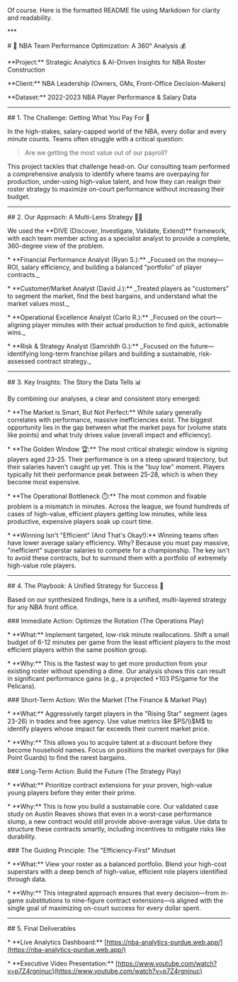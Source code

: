 Of course. Here is the formatted README file using Markdown for clarity and readability.



\*\*\*



\# 🏀 NBA Team Performance Optimization: A 360° Analysis 💰



\*\*Project:\*\* Strategic Analytics \& AI-Driven Insights for NBA Roster Construction  

\*\*Client:\*\* NBA Leadership (Owners, GMs, Front-Office Decision-Makers)  

\*\*Dataset:\*\* 2022-2023 NBA Player Performance \& Salary Data



---



\## 1. The Challenge: Getting What You Pay For 🎯



In the high-stakes, salary-capped world of the NBA, every dollar and every minute counts. Teams often struggle with a critical question:



> Are we getting the most value out of our payroll?



This project tackles that challenge head-on. Our consulting team performed a comprehensive analysis to identify where teams are overpaying for production, under-using high-value talent, and how they can realign their roster strategy to maximize on-court performance without increasing their budget.



---



\## 2. Our Approach: A Multi-Lens Strategy 🕵️‍♀️



We used the \*\*DIVE (Discover, Investigate, Validate, Extend)\*\* framework, with each team member acting as a specialist analyst to provide a complete, 360-degree view of the problem.



\* \*\*Financial Performance Analyst (Ryan S.):\*\* \_Focused on the money—ROI, salary efficiency, and building a balanced "portfolio" of player contracts.\_

\* \*\*Customer/Market Analyst (David J.):\*\* \_Treated players as "customers" to segment the market, find the best bargains, and understand what the market values most.\_

\* \*\*Operational Excellence Analyst (Carlo R.):\*\* \_Focused on the court—aligning player minutes with their actual production to find quick, actionable wins.\_

\* \*\*Risk \& Strategy Analyst (Samriddh G.):\*\* \_Focused on the future—identifying long-term franchise pillars and building a sustainable, risk-assessed contract strategy.\_



---



\## 3. Key Insights: The Story the Data Tells 📊



By combining our analyses, a clear and consistent story emerged:



\* \*\*The Market is Smart, But Not Perfect:\*\* While salary generally correlates with performance, massive inefficiencies exist. The biggest opportunity lies in the gap between what the market pays for (volume stats like points) and what truly drives value (overall impact and efficiency).



\* \*\*The Golden Window 🏆:\*\* The most critical strategic window is signing players aged 23-25. Their performance is on a steep upward trajectory, but their salaries haven't caught up yet. This is the "buy low" moment. Players typically hit their performance peak between 25-28, which is when they become most expensive.



\* \*\*The Operational Bottleneck ⏱️:\*\* The most common and fixable problem is a mismatch in minutes. Across the league, we found hundreds of cases of high-value, efficient players getting low minutes, while less productive, expensive players soak up court time.



\* \*\*Winning Isn't "Efficient" (And That's Okay!):\*\* Winning teams often have lower average salary efficiency. Why? Because you must pay massive, "inefficient" superstar salaries to compete for a championship. The key isn't to avoid these contracts, but to surround them with a portfolio of extremely high-value role players.



---



\## 4. The Playbook: A Unified Strategy for Success 🚀



Based on our synthesized findings, here is a unified, multi-layered strategy for any NBA front office.



\### Immediate Action: Optimize the Rotation (The Operations Play)

\* \*\*What:\*\* Implement targeted, low-risk minute reallocations. Shift a small budget of 6-12 minutes per game from the least efficient players to the most efficient players within the same position group.

\* \*\*Why:\*\* This is the fastest way to get more production from your existing roster without spending a dime. Our analysis shows this can result in significant performance gains (e.g., a projected +103 PS/game for the Pelicans).



\### Short-Term Action: Win the Market (The Finance \& Market Play)

\* \*\*What:\*\* Aggressively target players in the "Rising Star" segment (ages 23-26) in trades and free agency. Use value metrics like $PS/\\$M$ to identify players whose impact far exceeds their current market price.

\* \*\*Why:\*\* This allows you to acquire talent at a discount before they become household names. Focus on positions the market overpays for (like Point Guards) to find the rarest bargains.



\### Long-Term Action: Build the Future (The Strategy Play)

\* \*\*What:\*\* Prioritize contract extensions for your proven, high-value young players before they enter their prime.

\* \*\*Why:\*\* This is how you build a sustainable core. Our validated case study on Austin Reaves shows that even in a worst-case performance slump, a new contract would still provide above-average value. Use data to structure these contracts smartly, including incentives to mitigate risks like durability.



\### The Guiding Principle: The "Efficiency-First" Mindset

\* \*\*What:\*\* View your roster as a balanced portfolio. Blend your high-cost superstars with a deep bench of high-value, efficient role players identified through data.

\* \*\*Why:\*\* This integrated approach ensures that every decision—from in-game substitutions to nine-figure contract extensions—is aligned with the single goal of maximizing on-court success for every dollar spent.



---



\## 5. Final Deliverables



\* \*\*Live Analytics Dashboard:\*\* \[https://nba-analytics-purdue.web.app/](https://nba-analytics-purdue.web.app/)

\* \*\*Executive Video Presentation:\*\* \[https://www.youtube.com/watch?v=p7Z4rgninuc](https://www.youtube.com/watch?v=p7Z4rgninuc)

